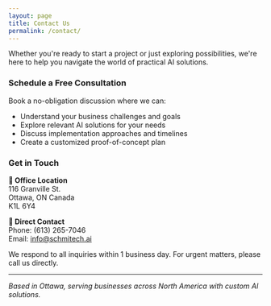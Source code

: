 ```yaml
---
layout: page
title: Contact Us
permalink: /contact/
---
```


Whether you're ready to start a project or just exploring possibilities, we're here to help you navigate the world of practical AI solutions.

### Schedule a Free Consultation

Book a no-obligation discussion where we can:
- Understand your business challenges and goals
- Explore relevant AI solutions for your needs
- Discuss implementation approaches and timelines
- Create a customized proof-of-concept plan

### Get in Touch

**📍 Office Location**  
116 Granville St.  
Ottawa, ON Canada  
K1L 6Y4

**📱 Direct Contact**  
Phone: (613) 265-7046  
Email: [info@schmitech.ai](mailto:info@schmitech.ai)

We respond to all inquiries within 1 business day. For urgent matters, please call us directly.

---

*Based in Ottawa, serving businesses across North America with custom AI solutions.*